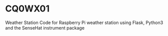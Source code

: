 # CQ0WX01
Weather Station Code for Raspberry Pi weather station using Flask, Python3 and the SenseHat instrument package
